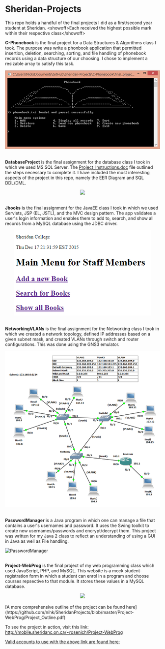 # Sheridan-Projects
This repo holds a handful of the final projects I did as a first/second year student at Sheridan. 
\<showoff\>Each received the highest possible mark within their respective class\</showoff\>

**C-Phonebook** is the final project for a Data Structures & Algorithms class I took.
The purpose was write a phonbook application that permitted insertion, deletion, searching,
sorting, and file handling of phonebook records using a data structure of our choosing.
I chose to implement a resizable array to satisfy this task.

<div align="center">
   <img src="https://github.com/nihk/Sheridan-Projects/blob/master/C-Phonebook/phonebook-ss.png">
</div>
<br>

**DatabaseProject** is the final assignment for the database class I took in which
we used MS SQL Server. The [Project_Instructions.doc](https://github.com/nihk/SheridanProjects/blob/master/DatabaseProject/Project_Instructions.doc) file outlined the steps necessary to complete it.
I have included the most interesting aspects of the project in this repo, namely the EER Diagram and 
SQL DDL/DML.

<div align="center">
   <img src="https://github.com/nihk/SheridanProjects/blob/master/DatabaseProject/Entity%20Relationship%20Diagram.png">
</div>
<br>

**Jbooks** is the final assignment for the JavaEE class I took in which we used Servlets, JSP (EL, JSTL), 
and the MVC design pattern. The app validates a user's login information and enables them to add to, search,
and show all records from a MySQL database using the JDBC driver. 

<div align="center">
   <img src="https://github.com/nihk/Sheridan-Projects/blob/master/Jbooks/books_screenshot.png">
</div>
<br>

**NetworkingVLANs** is the final assignment for the Networking class I took in which we created a network
topology, defined IP addresses based on a given subnet mask, and created VLANs through switch and router configurations.
This was done using the GNS3 emulator.

<div align="center">
   <img src="https://github.com/nihk/Sheridan-Projects/blob/master/NetworkingVLANs/screenshot.png">
</div>
<br>

**PasswordManager** is a Java program in which one can manage a file that contains a user's usernames and password.
It uses the Swing toolkit to create new usernames/passwords and encrypt/decrypt them. 
This project was written for my Java 2 class to reflect an understanding of using a GUI in Java as
well as File handling.

![PasswordManager](https://github.com/nihk/SheridanProjects/blob/master/PasswordManager/passwordmanagerscreenshot.png "PasswordManager")
<br><br>

**Project-WebProg** is the final project of my web programming class which used JavaScript, PHP, and MySQL.
This website is a mock student-registration form in which a student can enrol in a program and choose courses
repsective to that module. It stores these values in a MySQL database.

<div align="center">
   <img src="https://github.com/nihk/SheridanProjects/blob/master/Project-WebProg/screenshot.png">
</div>
<br>
[A more comprehensive outline of the project can be found here](https://github.com/nihk/SheridanProjects/blob/master/Project-WebProg/Project_Outline.pdf)

To see the project in action, visit this link:
http://mobile.sheridanc.on.ca/~rosenich/Project-WebProg

[Valid accounts to use with the above link are found here:]( https://github.com/nihk/SheridanProjects/blob/master/Project-WebProg/student_accounts.txt)

